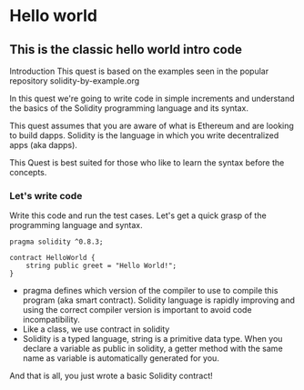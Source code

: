 # Hello world
## This is the classic hello world intro code

Introduction
This quest is based on the examples seen in the popular repository solidity-by-example.org

In this quest we're going to write code in simple increments and understand the basics of the Solidity programming language and its syntax.

This quest assumes that you are aware of what is Ethereum and are looking to build dapps. Solidity is the language in which you write decentralized apps (aka dapps).

This Quest is best suited for those who like to learn the syntax before the concepts.

### Let's write code
Write this code and run the test cases. Let's get a quick grasp of the programming language and syntax.

```sol
pragma solidity ^0.8.3;

contract HelloWorld {
    string public greet = "Hello World!";
}
```

- pragma defines which version of the compiler to use to compile this program (aka smart contract). Solidity language is rapidly improving and using the correct compiler version is important to avoid code incompatibility.
- Like a class, we use contract in solidity
- Solidity is a typed language, string is a primitive data type.
When you declare a variable as public in solidity, a getter method with the same name as variable is automatically generated for you.

And that is all, you just wrote a basic Solidity contract!